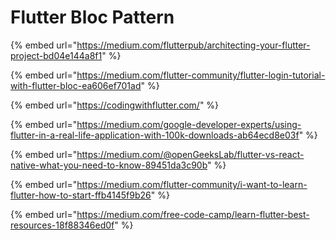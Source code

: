 # Flutter Bloc Pattern

{% embed url="https://medium.com/flutterpub/architecting-your-flutter-project-bd04e144a8f1" %}

{% embed url="https://medium.com/flutter-community/flutter-login-tutorial-with-flutter-bloc-ea606ef701ad" %}

{% embed url="https://codingwithflutter.com/" %}

{% embed url="https://medium.com/google-developer-experts/using-flutter-in-a-real-life-application-with-100k-downloads-ab64ecd8e03f" %}

{% embed url="https://medium.com/@openGeeksLab/flutter-vs-react-native-what-you-need-to-know-89451da3c90b" %}

{% embed url="https://medium.com/flutter-community/i-want-to-learn-flutter-how-to-start-ffb4145f9b26" %}

{% embed url="https://medium.com/free-code-camp/learn-flutter-best-resources-18f88346ed0f" %}



